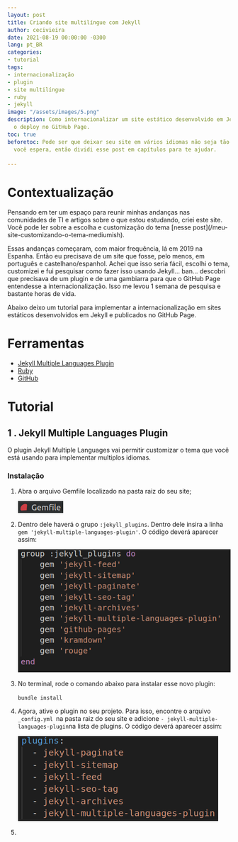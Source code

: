 ```yaml
---
layout: post
title: Criando site multilíngue com Jekyll
author: cecivieira
date: 2021-08-19 00:00:00 -0300
lang: pt_BR
categories:
- tutorial
tags:
- internacionalização
- plugin
- site multilíngue
- ruby
- jekyll
image: "/assets/images/5.png"
description: Como internacionalizar um site estático desenvolvido em Jekyll e fazer
  o deploy no GitHub Page.
toc: true
beforetoc: Pode ser que deixar seu site em vários idiomas não seja tão rápido quanto
  você espera, então dividi esse post em capítulos para te ajudar.

---
```

# Contextualização

Pensando em ter um espaço para reunir minhas andanças nas comunidades de TI e artigos sobre o que estou estudando, criei este site. Você pode ler sobre a escolha e customização do tema \[nesse post\](/meu-site-customizando-o-tema-mediumish).

Essas andanças começaram, com maior frequência, lá em 2019 na Espanha. Então eu precisava de um site que fosse, pelo menos, em português e castelhano/espanhol. Achei que isso seria fácil, escolhi o tema, customizei e fui pesquisar como fazer isso usando Jekyll... ban... descobri que precisava de um plugin e de uma gambiarra para que o GitHub Page entendesse a internacionalização. Isso me levou 1 semana de pesquisa e bastante horas de vida.

Abaixo deixo um tutorial para implementar a internacionalização em sites estáticos desenvolvidos em Jekyll e publicados no GitHub Page.

# Ferramentas 

* [Jekyll Multiple Languages Plugin](https://github.com/kurtsson/jekyll-multiple-languages-plugin)
* [Ruby](https://www.ruby-lang.org)
* [GitHub](https://github.com/)

# Tutorial

## 1 . Jekyll Multiple Languages Plugin

O plugin Jekyll Multiple Languages vai permitir customizar o tema que você está usando para implementar multiplos idiomas.

### Instalação

1. Abra o arquivo Gemfile localizado na pasta raiz do seu site;

   ![](/assets/images/screenshot-from-2021-08-19-13-40-34.png)
2. Dentro dele haverá o grupo `:jekyll_plugins`. Dentro dele insira a linha `gem 'jekyll-multiple-languages-plugin'`. O código deverá aparecer assim:

   ![](/assets/images/screenshot-from-2021-08-19-15-15-28.png)
3. No terminal, rode o comando abaixo para instalar esse novo plugin:

   `bundle install`
4. Agora, ative o plugin no seu projeto. Para isso, encontre o arquivo `_config.yml `na pasta raiz do seu site e adicione `- jekyll-multiple-languages-plugin`na lista de plugins. O código deverá aparecer assim:

   ![](/assets/images/screenshot-from-2021-08-19-20-31-58.png)
5. 
